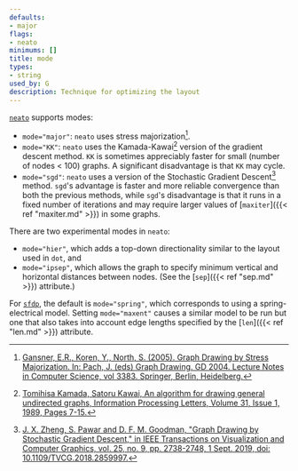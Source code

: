 ```yaml
---
defaults:
- major
flags:
- neato
minimums: []
title: mode
types:
- string
used_by: G
description: Technique for optimizing the layout
---
```


[`neato`](/docs/layouts/neato/) supports modes:

* `mode="major"`: `neato` uses stress majorization[^1].
* `mode="KK"`: `neato` uses the Kamada-Kawai[^2] version of the gradient descent method.
  `KK` is sometimes appreciably faster for small (number of nodes < 100) graphs.
  A significant disadvantage is that `KK` may cycle.
* `mode="sgd"`: `neato` uses a version of the Stochastic Gradient Descent[^3] method.
  `sgd`'s advantage is faster and more reliable convergence than both the previous methods,
  while `sgd`'s disadvantage is that it runs in a fixed number of iterations and
  may require larger values of [`maxiter`]({{< ref "maxiter.md" >}}) in some graphs.

There are two experimental modes in `neato`:

* `mode="hier"`, which adds a top-down directionality similar to the layout used in `dot`, and
* `mode="ipsep"`, which allows the graph to specify minimum vertical and horizontal distances between nodes.
(See the [`sep`]({{< ref "sep.md" >}}) attribute.)

For [`sfdp`](/docs/layouts/sfdp/), the default is `mode="spring"`, which corresponds to using a
spring-electrical model. Setting `mode="maxent"` causes a similar model
to be run but one that also takes into account edge lengths specified by the
[`len`]({{< ref "len.md" >}}) attribute.

[^1]: [Gansner, E.R., Koren, Y., North, S. (2005). Graph Drawing by Stress Majorization. In: Pach, J. (eds) Graph Drawing. GD 2004. Lecture Notes in Computer Science, vol 3383. Springer, Berlin, Heidelberg.](/documentation/GKN04.pdf)
[^2]: [Tomihisa Kamada, Satoru Kawai, An algorithm for drawing general undirected graphs, Information Processing Letters, Volume 31, Issue 1, 1989, Pages 7-15.](https://doi.org/10.1016%2F0020-0190%2889%2990102-6)
[^3]: [J. X. Zheng, S. Pawar and D. F. M. Goodman, "Graph Drawing by Stochastic Gradient Descent," in IEEE Transactions on Visualization and Computer Graphics, vol. 25, no. 9, pp. 2738-2748, 1 Sept. 2019, doi: 10.1109/TVCG.2018.2859997.](https://ieeexplore.ieee.org/document/8419285)
